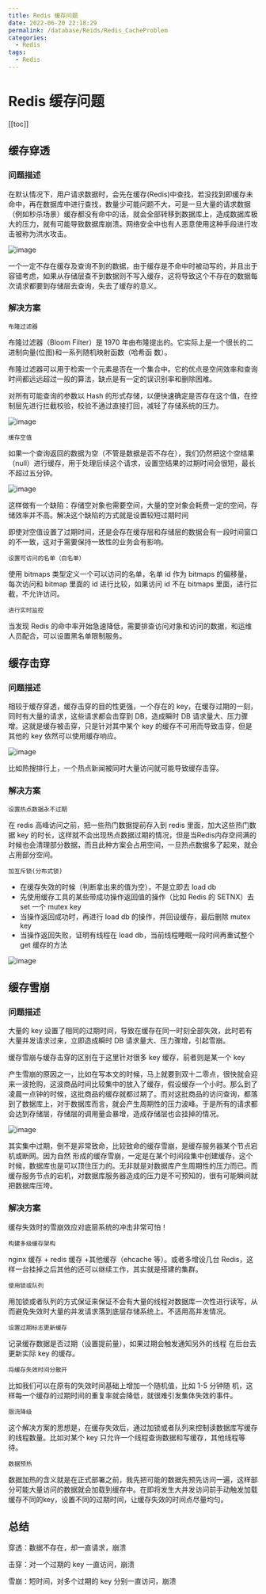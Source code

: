 ```yaml
---
title: Redis 缓存问题
date: 2022-06-20 22:18:29
permalink: /database/Reids/Redis_CacheProblem
categories:
  - Redis
tags:
  - Redis
---
```

# Redis 缓存问题

[[toc]]

## 缓存穿透

### 问题描述

在默认情况下，用户请求数据时，会先在缓存(Redis)中查找，若没找到即缓存未命中，再在数据库中进行查找，数量少可能问题不大，可是一旦大量的请求数据（例如秒杀场景）缓存都没有命中的话，就会全部转移到数据库上，造成数据库极大的压力，就有可能导致数据库崩溃。网络安全中也有人恶意使用这种手段进行攻击被称为洪水攻击。

![image](https://cdn.jsdmirror.com//gh/xustudyxu/image-hosting@master/20220620/image.tv1o07ohouo.webp)

一个一定不存在缓存及查询不到的数据，由于缓存是不命中时被动写的，并且出于容错考虑，如果从存储层查不到数据则不写入缓存，这将导致这个不存在的数据每次请求都要到存储层去查询，失去了缓存的意义。

### 解决方案

`布隆过滤器`

布隆过滤器（Bloom Filter）是 1970 年由布隆提出的。它实际上是一个很长的二进制向量(位图)和一系列随机映射函数（哈希函 数）。

布隆过滤器可以用于检索一个元素是否在一个集合中。它的优点是空间效率和查询时间都远远超过一般的算法，缺点是有一定的误识别率和删除困难。

对所有可能查询的参数以 Hash 的形式存储，以便快速确定是否存在这个值，在控制层先进行拦截校验，校验不通过直接打回，减轻了存储系统的压力。

![image](https://cdn.jsdmirror.com//gh/xustudyxu/image-hosting@master/20220620/image.59npgmymwi40.webp)

`缓存空值`

如果一个查询返回的数据为空（不管是数据是否不存在），我们仍然把这个空结果（null）进行缓存，用于处理后续这个请求，设置空结果的过期时间会很短，最长不超过五分钟。

![image](https://cdn.jsdmirror.com//gh/xustudyxu/image-hosting@master/20220620/image.5bym3pk8yrs0.webp)

这样做有一个缺陷：存储空对象也需要空间，大量的空对象会耗费一定的空间，存储效率并不高。解决这个缺陷的方式就是设置较短过期时间

即使对空值设置了过期时间，还是会存在缓存层和存储层的数据会有一段时间窗口的不一致，这对于需要保持一致性的业务会有影响。

`设置可访问的名单（白名单）`

使用 bitmaps 类型定义一个可以访问的名单，名单 id 作为 bitmaps 的偏移量，每次访问和 bitmap 里面的 id 进行比较，如果访问 id 不在 bitmaps 里面，进行拦截，不允许访问。

`进行实时监控`

当发现 Redis 的命中率开始急速降低，需要排查访问对象和访问的数据，和运维人员配合，可以设置黑名单限制服务。

## 缓存击穿

### 问题描述

相较于缓存穿透，缓存击穿的目的性更强，一个存在的 key，在缓存过期的一刻，同时有大量的请求，这些请求都会击穿到 DB，造成瞬时 DB 请求量大、压力骤增。这就是缓存被击穿，只是针对其中某个 key 的缓存不可用而导致击穿，但是其他的 key 依然可以使用缓存响应。

![image](https://cdn.jsdmirror.com//gh/xustudyxu/image-hosting@master/20220620/image.9mwkv7dapdk.webp)

比如热搜排行上，一个热点新闻被同时大量访问就可能导致缓存击穿。

### 解决方案

`设置热点数据永不过期`

在 redis 高峰访问之前，把一些热门数据提前存入到 redis 里面，加大这些热门数据 key 的时长，这样就不会出现热点数据过期的情况，但是当Redis内存空间满的时候也会清理部分数据，而且此种方案会占用空间，一旦热点数据多了起来，就会占用部分空间。

`加互斥锁(分布式锁)`

- 在缓存失效的时候（判断拿出来的值为空），不是立即去 load db
- 先使用缓存工具的某些带成功操作返回值的操作（比如 Redis 的 SETNX）去 set 一个 mutex key
- 当操作返回成功时，再进行 load db 的操作，并回设缓存，最后删除 mutex key
- 当操作返回失败，证明有线程在 load db，当前线程睡眠一段时间再重试整个 get 缓存的方法

![image](https://cdn.jsdmirror.com//gh/xustudyxu/image-hosting@master/20220620/image.6mzwdoxfni00.webp)

## 缓存雪崩

### 问题描述

大量的 key 设置了相同的过期时间，导致在缓存在同一时刻全部失效，此时若有大量并发请求过来，立即造成瞬时 DB 请求量大、压力骤增，引起雪崩。

缓存雪崩与缓存击穿的区别在于这里针对很多 key 缓存，前者则是某一个 key

产生雪崩的原因之一，比如在写本文的时候，马上就要到双十二零点，很快就会迎来一波抢购，这波商品时间比较集中的放入了缓存，假设缓存一个小时。那么到了凌晨一点钟的时候，这批商品的缓存就都过期了。而对这批商品的访问查询，都落到了数据库上，对于数据库而言，就会产生周期性的压力波峰。于是所有的请求都会达到存储层，存储层的调用量会暴增，造成存储层也会挂掉的情况。

![image](https://cdn.jsdmirror.com//gh/xustudyxu/image-hosting@master/20220620/image.64idq3l1rj40.webp)

其实集中过期，倒不是非常致命，比较致命的缓存雪崩，是缓存服务器某个节点宕机或断网。因为自然 形成的缓存雪崩，一定是在某个时间段集中创建缓存，这个时候，数据库也是可以顶住压力的。无非就是对数据库产生周期性的压力而已。而缓存服务节点的宕机，对数据库服务器造成的压力是不可预知的，很有可能瞬间就把数据库压垮。

### 解决方案

缓存失效时的雪崩效应对底层系统的冲击非常可怕！

`构建多级缓存架构`

nginx 缓存 + redis 缓存 +其他缓存（ehcache 等）。或者多增设几台 Redis，这样一台挂掉之后其他的还可以继续工作，其实就是搭建的集群。

`使用锁或队列`

用加锁或者队列的方式保证来保证不会有大量的线程对数据库一次性进行读写，从而避免失效时大量的并发请求落到底层存储系统上。不适用高并发情况。

`设置过期标志更新缓存`

记录缓存数据是否过期（设置提前量），如果过期会触发通知另外的线程 在后台去更新实际 key 的缓存。

`将缓存失效时间分散开`

比如我们可以在原有的失效时间基础上增加一个随机值，比如 1-5 分钟随 机，这样每一个缓存的过期时间的重复率就会降低，就很难引发集体失效的事件。

`限流降级`

这个解决方案的思想是，在缓存失效后，通过加锁或者队列来控制读数据库写缓存的线程数量。比如对某个 key 只允许一个线程查询数据和写缓存，其他线程等待。

`数据预热`

数据加热的含义就是在正式部署之前，我先把可能的数据先预先访问一遍，这样部分可能大量访问的数据就会加载到缓存中。在即将发生大并发访问前手动触发加载缓存不同的key，设置不同的过期时间，让缓存失效的时间点尽量均匀。

## 总结

穿透：数据不存在，却一直请求，崩溃

击穿：对一个过期的 key 一直访问，崩溃

雪崩：短时间，对多个过期的 key 分别一直访问，崩溃

